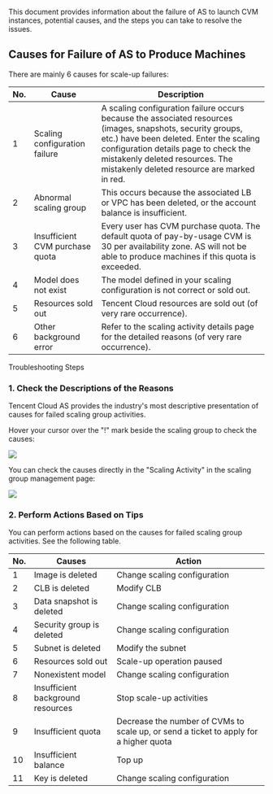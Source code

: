 This document provides information about the failure of AS to launch CVM instances, potential causes, and the steps you can take to resolve the issues.

## Causes for Failure of AS to Produce Machines

There are mainly 6 causes for scale-up failures:

| No. | Cause | Description | 
|---------|---------|---------|
| 1 | Scaling configuration failure | A scaling configuration failure occurs because the associated resources (images, snapshots, security groups, etc.) have been deleted. Enter the scaling configuration details page to check the mistakenly deleted resources. The mistakenly deleted resource are marked in red.  | 
| 2 | Abnormal scaling group | This occurs because the associated LB or VPC has been deleted, or the account balance is insufficient.  | 
| 3 | Insufficient CVM purchase quota | Every user has CVM purchase quota. The default quota of pay-by-usage CVM is 30 per availability zone. AS will not be able to produce machines if this quota is exceeded.  | 
| 4 | Model does not exist | The model defined in your scaling configuration is not correct or sold out.  | 
| 5 | Resources sold out |Tencent Cloud resources are sold out (of very rare occurrence).  | 
| 6 | Other background error | Refer to the scaling activity details page for the detailed reasons (of very rare occurrence).  | 

Troubleshooting Steps

### 1. Check the Descriptions of the Reasons

Tencent Cloud AS provides the industry's most descriptive presentation of causes for failed scaling group activities.

Hover your cursor over the "!" mark beside the scaling group to check the causes:

![](https://mc.qcloudimg.com/static/img/5b153b49390dee6ac00b612a2d62598c/1.jpg)

You can check the causes directly in the "Scaling Activity" in the scaling group management page:

![](https://mc.qcloudimg.com/static/img/964633ebdb20dc6efdf6be85b5c35c42/2.jpg)

### 2. Perform Actions Based on Tips

You can perform actions based on the causes for failed scaling group activities. See the following table.

| No. | Causes | Action | 
|---------|---------|---------|
| 1 | Image is deleted | 	Change scaling configuration | 
| 2 | CLB is deleted | Modify CLB | 
| 3 | Data snapshot is deleted | Change scaling configuration | 
| 4 |Security group is deleted | Change scaling configuration | 
| 5 | Subnet is deleted | Modify the subnet | 
| 6 | Resources sold out | Scale-up operation paused | 
| 7 | Nonexistent model | Change scaling configuration | 
| 8 | Insufficient background resources | Stop scale-up activities| 
| 9 | Insufficient quota | Decrease the number of CVMs to scale up, or send a ticket to apply for a higher quota | 
| 10 | Insufficient balance | Top up | 
| 11 | Key is deleted | Change scaling configuration |
